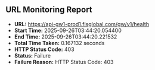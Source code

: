 ## URL Monitoring Report

- **URL:** https://api-gw1-prod1.fisglobal.com/gw/v1/health
- **Start Time:** 2025-09-26T03:44:20.054400
- **End Time:** 2025-09-26T03:44:20.221532
- **Total Time Taken:** 0.167132 seconds
- **HTTP Status Code:** 403
- **Status:** Failure
- **Failure Reason:** HTTP Status Code: 403

